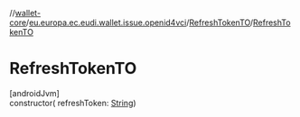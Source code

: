 //[wallet-core](../../../index.md)/[eu.europa.ec.eudi.wallet.issue.openid4vci](../index.md)/[RefreshTokenTO](index.md)/[RefreshTokenTO](-refresh-token-t-o.md)

# RefreshTokenTO

[androidJvm]\
constructor(
refreshToken: [String](https://kotlinlang.org/api/latest/jvm/stdlib/kotlin/-string/index.html))
